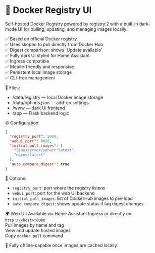 # 🧩 Docker Registry UI

Self-hosted Docker Registry powered by registry:2 with a built-in dark-mode UI for pulling, updating, and managing images locally.

✅ Based on official Docker registry  
✅ Uses skopeo to pull directly from Docker Hub  
✅ Digest comparison: shows 'Update available'  
✅ Fully dark UI styled for Home Assistant  
✅ Ingress compatible  
✅ Mobile-friendly and responsive  
✅ Persistent local image storage  
✅ CLI-free management

📁 Files:
- /data/registry — local Docker image storage
- /data/options.json — add-on settings
- /www — dark UI frontend
- /app — Flask backend logic

⚙️ Configuration:
```json
{
  "registry_port": 5000,
  "webui_port": 8080,
  "initial_pull_images": [
    "linuxserver/sonarr:latest",
    "nginx:latest"
  ],
  "auto_compare_digest": true
}
```

🧪 Options:
- `registry_port`: port where the registry listens
- `webui_port`: port for the web UI backend
- `initial_pull_images`: list of DockerHub images to pre-load
- `auto_compare_digest`: shows update status if tag digest changes

🌍 Web UI:
Available via Home Assistant Ingress or directly on `http://<host>:8080`  
Pull images by name and tag  
View and update hosted images  
Copy `docker pull` command

🧠 Fully offline-capable once images are cached locally.
